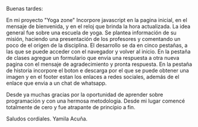 Buenas tardes:

En mi proyecto "Yoga zone" Incorpore javascript en la pagina inicial, en el mensaje de bienvenida, y en el reloj que brinda la hora actualizada.
La idea general fue sobre una escuela de yoga. Se plantea información de su misión, haciendo una presentación de los profesores y comentando un poco de el origen de la disciplina.
El desarrollo se  da en cinco pestañas, a las que se puede acceder con el navegador y volver al inicio.
En la pestaña de clases agregue un formulario que envia una respuesta a otra nueva pagina con el mensaje de agradecimiento y pronta respuesta.
En la pestaña de historia incorpore el boton e descarga por el que se puede obtener una imagen y en el footer estan los enlaces a redes sociales, además de el enlace que envia a un chat de whatsapp.

Desde ya muchas gracias por la oportunidad de aprender sobre programación y con una hermosa metodologia.
Desde mi lugar comencé totalmente de cero y fue atrapante de principio a fin.

Saludos cordiales.
Yamila Acuña.
